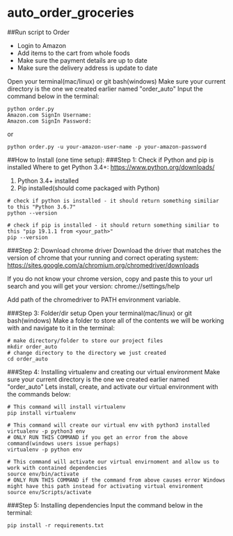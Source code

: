 # auto_order_groceries


##Run script to Order
- Login to Amazon
- Add items to the cart from whole foods
- Make sure the payment details are up to date 
- Make sure the delivery address is update to date


Open your terminal(mac/linux) or git bash(windows)
Make sure your current directory is the one we created earlier named "order_auto"
Input the command below in the terminal:
```
python order.py
Amazon.com SignIn Username: 
Amazon.com SignIn Password: 
```
or 
```
python order.py -u your-amazon-user-name -p your-amazon-password
```

##How to Install (one time setup):
###Step 1: Check if Python and pip is installed
Where to get Python 3.4+: https://www.python.org/downloads/
1. Python 3.4+ installed
2. Pip installed(should come packaged with Python)
```
# check if python is installed - it should return something similiar to this "Python 3.6.7"
python --version

# check if pip is installed - it should return something similiar to this "pip 19.1.1 from <your_path>"
pip --version
```

###Step 2: Download chrome driver
Download the driver that matches the version of chrome that your running and correct operating system: https://sites.google.com/a/chromium.org/chromedriver/downloads

If you do not know your chrome version, copy and paste this to your url search and you will get your version:
chrome://settings/help

Add path of the chromedriver to PATH environment variable.


###Step 3: Folder/dir setup
Open your terminal(mac/linux) or git bash(windows)
Make a folder to store all of the contents we will be working with and navigate to it in the terminal:
```
# make directory/folder to store our project files 
mkdir order_auto
# change directory to the directory we just created
cd order_auto
```

###Step 4: Installing virtualenv and creating our virtual environment
Make sure your current directory is the one we created earlier named "order_auto"
Lets install, create, and activate our virtual environment with the commands below:
```
# This command will install virtualenv
pip install virtualenv

# This command will create our virtual env with python3 installed
virtualenv -p python3 env
# ONLY RUN THIS COMMAND if you get an error from the above command(windows users issue perhaps)
virtualenv -p python env

# This command will activate our virtual envirnoment and allow us to work with contained dependencies
source env/bin/activate
# ONLY RUN THIS COMMAND if the command from above causes error Windows might have this path instead for activating virtual environment
source env/Scripts/activate
```

###Step 5: Installing dependencies
Input the command below in the terminal:
```
pip install -r requirements.txt
```
